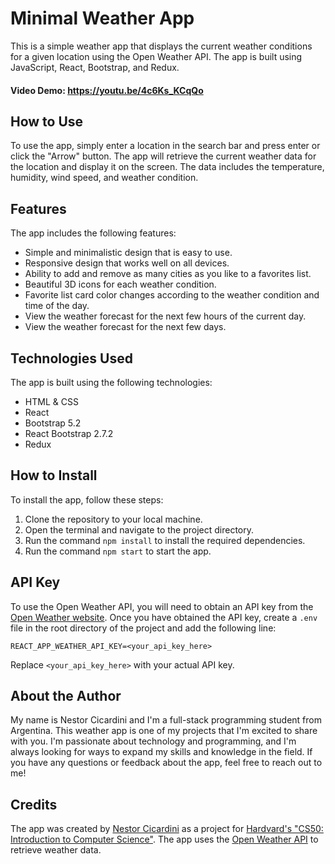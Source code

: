 # Minimal Weather App

This is a simple weather app that displays the current weather conditions for a given location using the Open Weather API. The app is built using JavaScript, React, Bootstrap, and Redux.

#### Video Demo: https://youtu.be/4c6Ks_KCqQo

## How to Use

To use the app, simply enter a location in the search bar and press enter or click the "Arrow" button. The app will retrieve the current weather data for the location and display it on the screen. The data includes the temperature, humidity, wind speed, and weather condition.

## Features

The app includes the following features:

- Simple and minimalistic design that is easy to use.
- Responsive design that works well on all devices.
- Ability to add and remove as many cities as you like to a favorites list.
- Beautiful 3D icons for each weather condition.
- Favorite list card color changes according to the weather condition and time of the day.
- View the weather forecast for the next few hours of the current day.
- View the weather forecast for the next few days.

## Technologies Used

The app is built using the following technologies:

- HTML & CSS
- React
- Bootstrap 5.2
- React Bootstrap 2.7.2
- Redux

## How to Install

To install the app, follow these steps:

1.  Clone the repository to your local machine.
2.  Open the terminal and navigate to the project directory.
3.  Run the command `npm install` to install the required dependencies.
4.  Run the command `npm start` to start the app.

## API Key

To use the Open Weather API, you will need to obtain an API key from the [Open Weather website](https://openweathermap.org/). Once you have obtained the API key, create a `.env` file in the root directory of the project and add the following line:

`REACT_APP_WEATHER_API_KEY=<your_api_key_here>`

Replace `<your_api_key_here>` with your actual API key.

## About the Author

My name is Nestor Cicardini and I'm a full-stack programming student from Argentina. This weather app is one of my projects that I'm excited to share with you. I'm passionate about technology and programming, and I'm always looking for ways to expand my skills and knowledge in the field. If you have any questions or feedback about the app, feel free to reach out to me!

## Credits

The app was created by [Nestor Cicardini](https://www.linkedin.com/in/nestor-cicardini-fullstack-developer/) as a project for [Hardvard's "CS50: Introduction to Computer Science"](https://pll.harvard.edu/course/cs50-introduction-computer-science?delta=0). The app uses the [Open Weather API](https://openweathermap.org/) to retrieve weather data.
